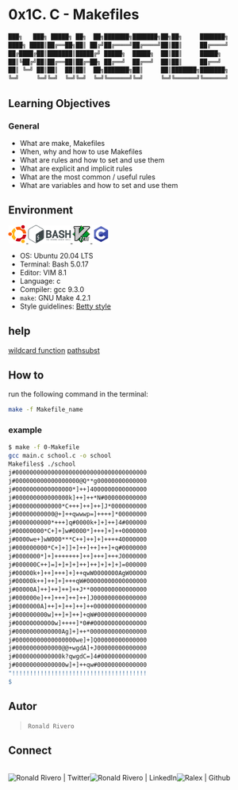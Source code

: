 # 0x1C. C - Makefiles

```c
███╗   ███╗ █████╗ ██╗  ██╗███████╗███████╗██╗██╗     ███████╗
████╗ ████║██╔══██╗██║ ██╔╝██╔════╝██╔════╝██║██║     ██╔════╝
██╔████╔██║███████║█████╔╝ █████╗  █████╗  ██║██║     █████╗
██║╚██╔╝██║██╔══██║██╔═██╗ ██╔══╝  ██╔══╝  ██║██║     ██╔══╝
██║ ╚═╝ ██║██║  ██║██║  ██╗███████╗██║     ██║███████╗███████╗
╚═╝     ╚═╝╚═╝  ╚═╝╚═╝  ╚═╝╚══════╝╚═╝     ╚═╝╚══════╝╚══════╝
```

## Learning Objectives

### General

* What are make, Makefiles
* When, why and how to use Makefiles
* What are rules and how to set and use them
* What are explicit and implicit rules
* What are the most common / useful rules
* What are variables and how to set and use them

## Environment

<div>
<!-- Ubuntu --> <a href="https://ubuntu.com/" target="_blank"><img height="36px" src="https://raw.githubusercontent.com/ralexrivero/xelar_theme_profile/main/icons/ubuntu-icon.svg" alt="Ubuntu"> </a> <!-- GNU Bash --> <a href="https://www.gnu.org/software/bash/" target="_blank"><img height="36px" src="https://raw.githubusercontent.com/ralexrivero/xelar_theme_profile/main/icons/gnu-bash-logo.svg" alt="GNU Bash"> <!-- Vim --> <a href="https://www.vim.org/" target="_blank"><img height="36px" src="https://raw.githubusercontent.com/ralexrivero/xelar_theme_profile/main/icons/Vimlogo.svg" alt="Vim text editor"> </a> <!-- c --> <a href="https://www.cprogramming.com/" target="_blank"><img height="36px" src="https://raw.githubusercontent.com/ralexrivero/xelar_theme_profile/main/icons/language_c-programming.svg" alt="C programming language"> </a>
</div>

* OS: Ubuntu 20.04 LTS
* Terminal: Bash 5.0.17
* Editor: VIM 8.1
* Language: c
* Compiler: gcc 9.3.0
* ```make```: GNU Make 4.2.1
* Style guidelines: [Betty style](https://github.com/holbertonschool/Betty/wiki)

## help

[wildcard function](https://www.gnu.org/software/make/manual/html_node/Wildcard-Function.html)
[pathsubst](https://www.gnu.org/software/make/manual/html_node/Text-Functions.html#Text-Functions)

## How to

run the following command in the terminal:

```bash
make -f Makefile_name
```

### example

```bash
$ make -f 0-Makefile
gcc main.c school.c -o school
Makefiles$ ./school
j#0000000000000000000000000000000000000
j#000000000000000000@Q**g00000000000000
j#0000000000000000*]++]4000000000000000
j#000000000000000k]++]++*N#000000000000
j#0000000000000*C+++]++]++]J*0000000000
j#00000000000@+]++qwwwp=]++++]*00000000
j#0000000000*+++]q#0000k+]+]++]4#000000
j#00000000*C+]+]w#0000*]+++]+]++0000000
j#0000we+]wW000***C++]++]+]++++40000000
j#000000000*C+]+]]+]++]++]++]+q#0000000
j#0000000*]+]+++++++]++]+++]+++J0000000
j#000000C++]=]+]+]+]++]++]+]+]+]=000000
j#00000k+]++]+++]+]++qwW0000000AgW00000
j#00000k++]++]+]+++qW#00000000000000000
j#00000A]++]++]++]++J**0000000000000000
j#000000e]++]+++]++]++]J000000000000000
j#0000000A]++]+]++]++]++000000000000000
j#000000000w]++]+]++]+qW#00000000000000
j#00000000000w]++++]*0##000000000000000
j#0000000000000Ag]+]++*0000000000000000
j#00000000000000000we]+]Q00000000000000
j#0000000000000@@+wgdA]+J00000000000000
j#0000000000000k?qwgdC=]4#0000000000000
j#00000000000000w]+]++qw#00000000000000
"!!!!!!!!!!!!!!!!!!!!!!!!!!!!!!!!!!!!!!
$
```

## Autor

>```Ronald Rivero```

## Connect

<br>
<div>
<!-- Twitter -->
<a href="https://twitter.com/ralex_uy" target="_blank"> <img align="left" alt="Ronald Rivero | Twitter" src="https://img.shields.io/twitter/follow/ralex_uy?style=social"/> </a>
<!-- Linkedin -->
<a href="https://www.linkedin.com/in/ronald-rivero/" target="_blank"> <img align="left" alt="Ronald Rivero | LinkedIn" src="https://img.shields.io/badge/LinkedIn-Follow-blue?style=social&logo=linkedin"/> </a>
<!-- Github -->
<a href="https://github.com/ralexrivero/" target="_blank"> <img align="left" src="https://img.shields.io/github/followers/ralexrivero?style=social" alt="Ralex | Github"> </a>
</br>
</div>
